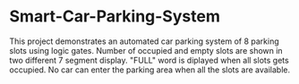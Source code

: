 # Smart-Car-Parking-System
This project demonstrates an automated car parking system of 8 parking slots using logic gates. Number of occupied and empty slots are shown in two different 7 segment display. "FULL" word is diplayed when all slots gets occupied. No car can enter the parking area when all the slots are available.
